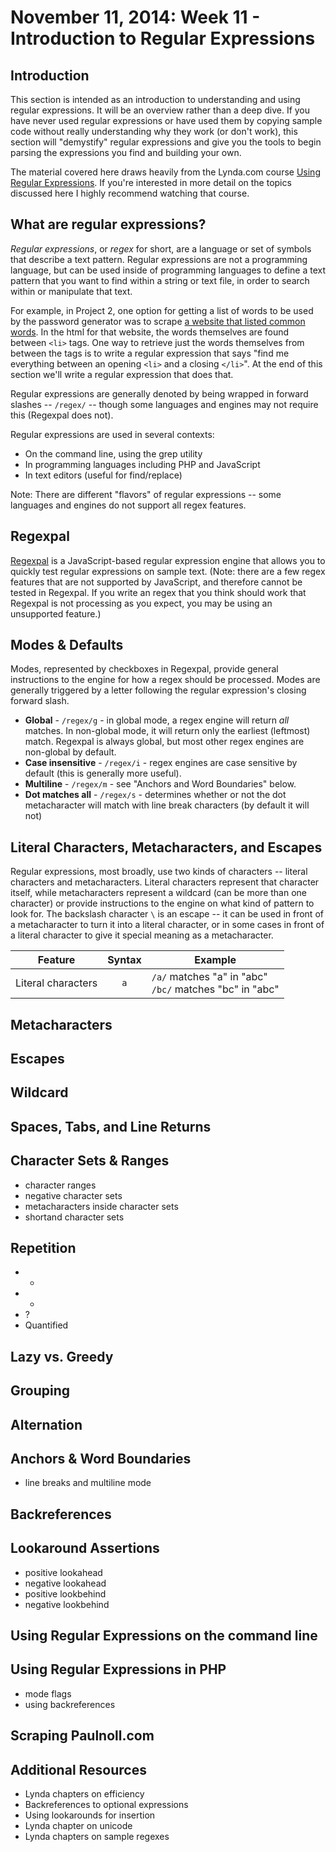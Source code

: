 # November 11, 2014: Week 11 - Introduction to Regular Expressions 

## Introduction
This section is intended as an introduction to understanding and using regular expressions. It will be an overview rather than a deep dive. If you have never used regular expressions or have used them by copying sample code without really understanding why they work (or don't work), this section will "demystify" regular expressions and give you the tools to begin parsing the expressions you find and building your own.

The material covered here draws heavily from the Lynda.com course [Using Regular Expressions](http://www.lynda.com/Regular-Expressions-tutorials/Using-Regular-Expressions/85870-2.html). If you're interested in more detail on the topics discussed here I highly recommend watching that course.

## What are regular expressions?
*Regular expressions*, or *regex* for short, are a language or set of symbols that describe a text pattern. Regular expressions are not a programming language, but can be used inside of programming languages to define a text pattern that you want to find within a string or text file, in order to search within or manipulate that text.

For example, in Project 2, one option for getting a list of words to be used by the password generator was to scrape [a website that listed common words](http://www.paulnoll.com/Books/Clear-English/words-01-02-hundred.html). In the html for that website, the words themselves are found between `<li>` tags. One way to retrieve just the words themselves from between the tags is to write a regular expression that says "find me everything between an opening `<li>` and a closing `</li>`". At the end of this section we'll write a regular expression that does that.

Regular expressions are generally denoted by being wrapped in forward slashes -- `/regex/` -- though some languages and engines may not require this (Regexpal does not).

Regular expressions are used in several contexts:

- On the command line, using the grep utility
- In programming languages including PHP and JavaScript
- In text editors (useful for find/replace)

Note: There are different "flavors" of regular expressions -- some languages and engines do not support all regex features.

## Regexpal
[Regexpal](http://regexpal.com) is a JavaScript-based regular expression engine that allows you to quickly test regular expressions on sample text. (Note: there are a few regex features that are not supported by JavaScript, and therefore cannot be tested in Regexpal. If you write an regex that you think should work that Regexpal is not processing as you expect, you may be using an unsupported feature.)

## Modes & Defaults
Modes, represented by checkboxes in Regexpal, provide general instructions to the engine for how a regex should
be processed. Modes are generally triggered by a letter following the regular expression's closing forward slash.

- **Global** - `/regex/g` - in global mode, a regex engine will return *all* matches. In non-global mode, it will return only the earliest (leftmost) match. Regexpal is always global, but most other regex engines are non-global by default.
- **Case insensitive** - `/regex/i` - regex engines are case sensitive by default (this is generally more useful).
- **Multiline** - `/regex/m` - see "Anchors and Word Boundaries" below.
- **Dot matches all** - `/regex/s` - determines whether or not the dot metacharacter will match with line break characters (by default it will not)

## Literal Characters, Metacharacters, and Escapes
Regular expressions, most broadly, use two kinds of characters -- literal characters and metacharacters. Literal characters represent that character itself, while metacharacters represent a wildcard (can be more than one character) or provide instructions to the engine on what kind of pattern to look for. The backslash character `\` is an escape -- it can be used in front of a metacharacter to turn it into a literal character, or in some cases in front of a literal character to give it special meaning as a metacharacter.

Feature | Syntax | Example 
--- | :---: | ---
Literal characters | `a` | `/a/` matches "a" in "abc" <br> `/bc/` matches "bc" in "abc"



## Metacharacters

## Escapes 

## Wildcard

## Spaces, Tabs, and Line Returns

## Character Sets & Ranges
- character ranges
- negative character sets
- metacharacters inside character sets
- shortand character sets

## Repetition
- *
- +
- ?
- Quantified

## Lazy vs. Greedy

## Grouping

## Alternation

## Anchors & Word Boundaries
- line breaks and multiline mode

## Backreferences

## Lookaround Assertions
- positive lookahead
- negative lookahead
- positive lookbehind
- negative lookbehind

## Using Regular Expressions on the command line

## Using Regular Expressions in PHP
- mode flags
- using backreferences

## Scraping Paulnoll.com

## Additional Resources
- Lynda chapters on efficiency
- Backreferences to optional expressions
- Using lookarounds for insertion
- Lynda chapter on unicode
- Lynda chapters on sample regexes
